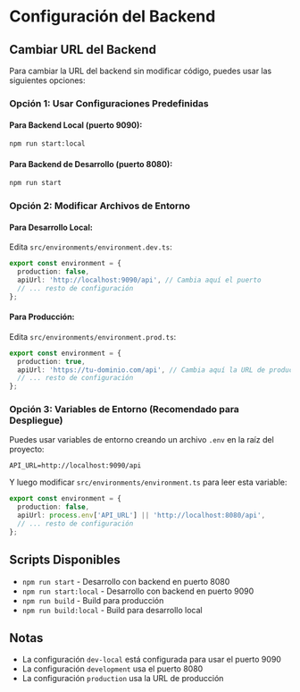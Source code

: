 # Configuración del Backend

## Cambiar URL del Backend

Para cambiar la URL del backend sin modificar código, puedes usar las siguientes opciones:

### Opción 1: Usar Configuraciones Predefinidas

#### Para Backend Local (puerto 9090):
```bash
npm run start:local
```

#### Para Backend de Desarrollo (puerto 8080):
```bash
npm run start
```

### Opción 2: Modificar Archivos de Entorno

#### Para Desarrollo Local:
Edita `src/environments/environment.dev.ts`:
```typescript
export const environment = {
  production: false,
  apiUrl: 'http://localhost:9090/api', // Cambia aquí el puerto
  // ... resto de configuración
};
```

#### Para Producción:
Edita `src/environments/environment.prod.ts`:
```typescript
export const environment = {
  production: true,
  apiUrl: 'https://tu-dominio.com/api', // Cambia aquí la URL de producción
  // ... resto de configuración
};
```

### Opción 3: Variables de Entorno (Recomendado para Despliegue)

Puedes usar variables de entorno creando un archivo `.env` en la raíz del proyecto:

```env
API_URL=http://localhost:9090/api
```

Y luego modificar `src/environments/environment.ts` para leer esta variable:

```typescript
export const environment = {
  production: false,
  apiUrl: process.env['API_URL'] || 'http://localhost:8080/api',
  // ... resto de configuración
};
```

## Scripts Disponibles

- `npm run start` - Desarrollo con backend en puerto 8080
- `npm run start:local` - Desarrollo con backend en puerto 9090
- `npm run build` - Build para producción
- `npm run build:local` - Build para desarrollo local

## Notas

- La configuración `dev-local` está configurada para usar el puerto 9090
- La configuración `development` usa el puerto 8080
- La configuración `production` usa la URL de producción

